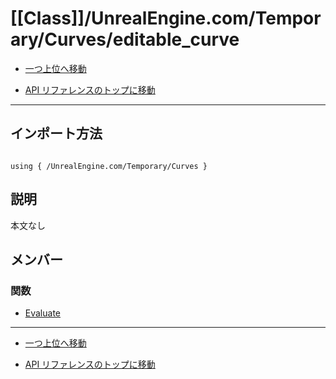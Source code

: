 # [[Class]]/UnrealEngine.com/Temporary/Curves/editable_curve

- [一つ上位へ移動](../main.md)

- [API リファレンスのトップに移動](/main.md)

---

## インポート方法

```verse

using { /UnrealEngine.com/Temporary/Curves }

```

## 説明

 本文なし

## メンバー

### 関数

- [Evaluate](./F_Evaluate/main.md)

---

- [一つ上位へ移動](../main.md)

- [API リファレンスのトップに移動](/main.md)
